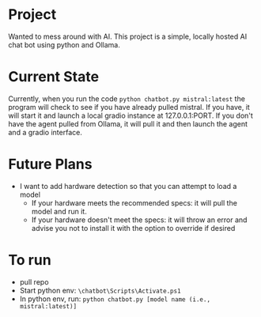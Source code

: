 # Project
Wanted to mess around with AI. This project is a simple, locally hosted AI chat bot using python and Ollama.

# Current State
Currently, when you run the code `python chatbot.py mistral:latest` the program will check to see if you have already pulled mistral. If you have, it will start it and launch  a local gradio instance at 127.0.0.1:PORT. If you don't have the agent pulled from Ollama, it will pull it and then launch the agent and a gradio interface.

# Future Plans
- I want to add hardware detection so that you can attempt to load a model
  -  If your hardware meets the recommended specs: it will pull the model and run it.
  -  If your hardware doesn't meet the specs: it will throw an error and advise you not to install it with the option to override if desired
# To run
- pull repo
- Start python env: `\chatbot\Scripts\Activate.ps1`
- In python env, run: `python chatbot.py [model name (i.e., mistral:latest)]`

